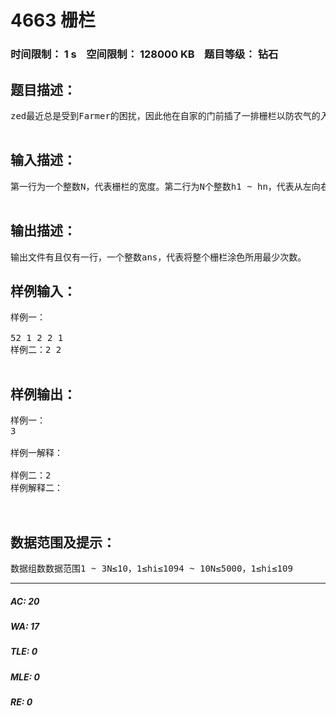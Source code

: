 # 4663 栅栏   
### 时间限制： 1 s&nbsp;&nbsp;&nbsp;&nbsp;空间限制： 128000 KB&nbsp;&nbsp;&nbsp;&nbsp;题目等级： 钻石  
## 题目描述：  

<pre>
zed最近总是受到Farmer的困扰，因此他在自家的门前插了一排栅栏以防农气的入侵。栅栏由N个竖条栅栏横向组成，每个竖条栅栏宽度为1。过了一段时间，zed觉得栅栏非常不美观。因此，他想给栅栏涂上颜色。问题是，zed的刷子宽度只有1，也就是说，一次只能将连续的一排或一列格子涂上颜色（长度任意）。zed想用最少的次数把栅栏全部涂上颜色（注意，一个格子不能重复涂色）。但是zed现在要去刷DP神题，没时间，所以这个问题就交给你了。  

</pre>
  
  
## 输入描述：  

<pre>
第一行为一个整数N，代表栅栏的宽度。第二行为N个整数h1 ~ hn，代表从左向右每个竖条栅栏的高度。  

</pre>
  
  
## 输出描述：  

<pre>
输出文件有且仅有一行，一个整数ans，代表将整个栅栏涂色所用最少次数。
</pre>
  
  
## 样例输入：  

<pre>
样例一：  
  
52 1 2 2 1  
样例二：2 2  

</pre>
  
  
## 样例输出：  

<pre>
样例一：  
3  
  
样例一解释：    
  
样例二：2  
样例解释二：  
  

</pre>
  
  
## 数据范围及提示：  

<pre>
数据组数数据范围1 ~ 3N≤10，1≤hi≤1094 ~ 10N≤5000，1≤hi≤109
</pre>
  
  
***  

##### AC: 20  
##### WA: 17  
##### TLE: 0  
##### MLE: 0  
##### RE: 0  
